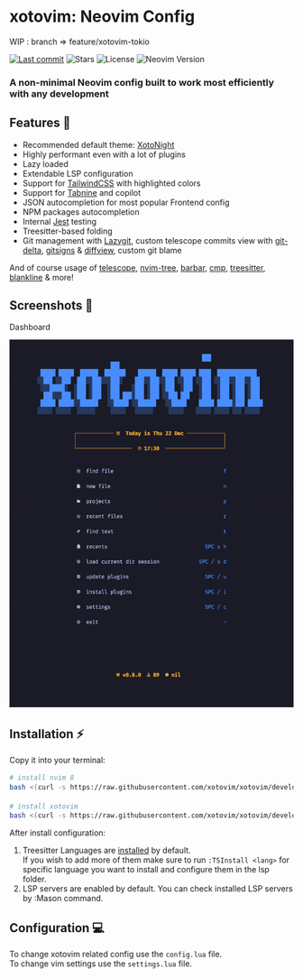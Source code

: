 # xotovim: Neovim Config
WIP : branch => feature/xotovim-tokio

[![Last commit](https://img.shields.io/github/last-commit/xotovim/xotovim?style=for-the-badge)](https://github.com/xotovim/xotovim/commits/development)
![Stars](https://img.shields.io/github/stars/xotovim/xotovim?style=for-the-badge)
![License](https://img.shields.io/github/license/xotovim/xotovim?style=for-the-badge)
![Neovim Version](https://img.shields.io/badge/For%20Neovim-0.9+-yellowgreen?style=for-the-badge&logo=neovim&logoColor=d8abbb&color=d8abbb)

### A non-minimal Neovim config built to work most efficiently with any development

## Features 💠

- Recommended default theme: [XotoNight](https://github.com/xotovim/xotonight)
- Highly performant even with a lot of plugins
- Lazy loaded
- Extendable LSP configuration
- Support for [TailwindCSS](https://tailwindcss.com/) with highlighted colors
- Support for [Tabnine](https://www.tabnine.com/) and copilot
- JSON autocompletion for most popular Frontend config
- NPM packages autocompletion
- Internal [Jest](https://github.com/facebook/jest) testing
- Treesitter-based folding
- Git management with [Lazygit](https://github.com/jesseduffield/lazygit), custom telescope commits view with [git-delta](https://github.com/dandavison/delta), [gitsigns](https://github.com/lewis6991/gitsigns.nvim) & [diffview](https://github.com/sindrets/diffview.nvim), custom git blame

And of course usage of [telescope](https://github.com/nvim-telescope/telescope.nvim), [nvim-tree](https://github.com/kyazdani42/nvim-tree.lua), [barbar](https://github.com/romgrk/barbar.nvim), [cmp](https://github.com/hrsh7th/nvim-cmp), [treesitter](https://github.com/nvim-treesitter/nvim-treesitter), [blankline](https://github.com/lukas-reineke/indent-blankline.nvim) & more!

## Screenshots 📸

Dashboard

![Dashboard](./.screenshots/1-alpha.png)

## Installation ⚡️

Copy it into your terminal:

```bash
# install nvim 8
bash <(curl -s https://raw.githubusercontent.com/xotovim/xotovim/development/.install/nvim.sh)

# install xotovim
bash <(curl -s https://raw.githubusercontent.com/xotovim/xotovim/development/.install/xotovim.sh)
```

After install configuration:

1. Treesitter Languages are <ins>installed</ins> by default.\
   If you wish to add more of them make sure to run `:TSInstall <lang>` for specific language you want to install and configure them in the lsp folder. 
2. LSP servers are enabled by default. You can check installed LSP servers by :Mason command.

## Configuration 💻

To change xotovim related config use the `config.lua` file.\
To change vim settings use the `settings.lua` file.


